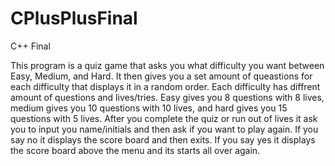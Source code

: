 # CPlusPlusFinal
C++ Final 

This program is a quiz game that asks you what difficulty you want between Easy, Medium, and Hard. It then gives you a set amount of queastions for each difficulty that displays it in a random order. Each difficulty has diffrent amount of questions and lives/tries. Easy gives you 8 questions with 8 lives, medium gives you 10 questions with 10 lives, and hard gives you 15 questions with 5 lives. After you complete the quiz or run out of lives it ask you to input you name/initials and then ask if you want to play again. If you say no it displays the score board and then exits. If you say yes it displays the score board above the menu and its starts all over again.
